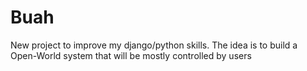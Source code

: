 Buah
===========

New project to improve my django/python skills. 
The idea is to build a Open-World system that will be mostly controlled by users
